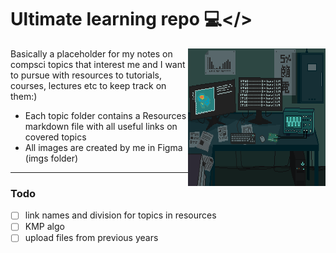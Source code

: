 # Ultimate learning repo 💻</>

<img src="./imgs/decor.gif" align="right"
     alt="Size Limit logo by Anton Lovchikov" width="220" height="220">

Basically a placeholder for my notes on compsci topics that interest me and I want to pursue with resources to tutorials, courses, lectures etc to keep track on them:)

* Each topic folder contains a Resources markdown file with all useful links on covered topics 
* All images are created by me in Figma (imgs folder)

---
### Todo
- [ ] link names and division for topics in resources
- [ ] KMP algo
- [ ] upload files from previous years
